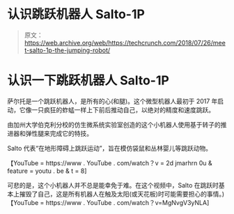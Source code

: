 # 认识跳跃机器人 Salto-1P 

> 原文：<https://web.archive.org/web/https://techcrunch.com/2018/07/26/meet-salto-1p-the-jumping-robot/>

# 认识一下跳跃机器人 Salto-1P

萨尔托是一个跳跃机器人，是所有的心(和腿)。这个微型机器人最初于 2017 年启动，它像一只疯狂的蚱蜢一样上下前后推动自己，以绝对的精度和速度跳跃。

由加州大学伯克利分校的仿生微系统实验室创造的这个小机器人使用基于转子的推进器和弹性腿来完成它的特技。

Salto 代表“在地形障碍上跳跃运动”，旨在模仿袋鼠和丛林婴儿等跳跃动物。

【YouTube = https://www . YouTube . com/watch？v = 2d jmarhrn 0u & feature = youtu . be & t = 8]

可悲的是，这个小机器人并不总是能幸免于难。在这个视频中，Salto 在跳跃时基本上摧毁了自己，这是所有机器人在触及太阳(或天花板)时可能需要担心的事情。)
【YouTube = https://www . YouTube . com/watch？v=MgNvgV3yNLA]